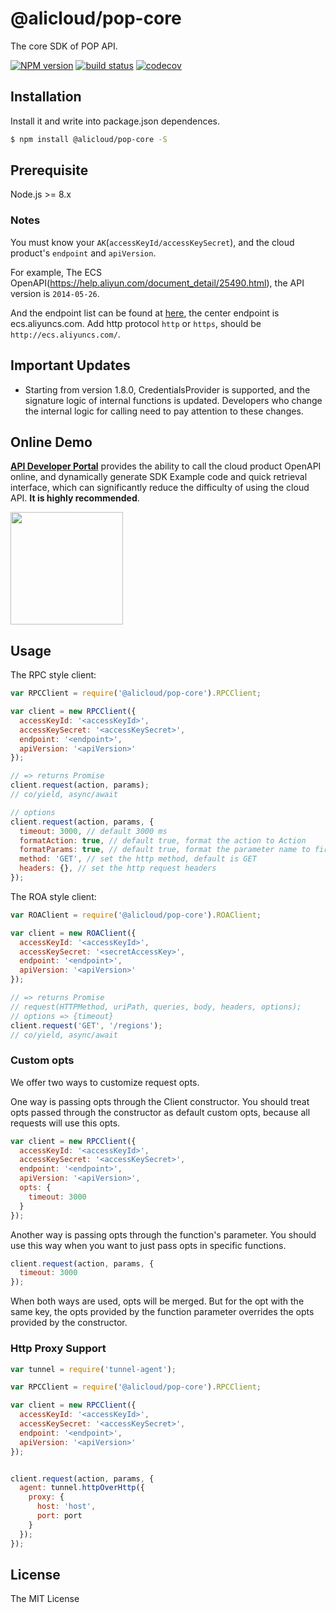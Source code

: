 # @alicloud/pop-core

The core SDK of POP API.

[![NPM version][npm-image]][npm-url]
[![build status][travis-image]][travis-url]
[![codecov][cov-image]][cov-url]

[npm-image]: https://img.shields.io/npm/v/@alicloud/pop-core.svg?style=flat-square
[npm-url]: https://npmjs.org/package/@alicloud/pop-core
[travis-image]: https://img.shields.io/travis/aliyun/openapi-core-nodejs-sdk/master.svg?style=flat-square
[travis-url]: https://travis-ci.org/aliyun/openapi-core-nodejs-sdk
[cov-image]: https://codecov.io/gh/aliyun/openapi-core-nodejs-sdk/branch/master/graph/badge.svg
[cov-url]: https://codecov.io/gh/aliyun/openapi-core-nodejs-sdk

## Installation

Install it and write into package.json dependences.

```sh
$ npm install @alicloud/pop-core -S
```

## Prerequisite

Node.js >= 8.x

### Notes

You must know your `AK`(`accessKeyId/accessKeySecret`), and the cloud product's `endpoint` and `apiVersion`.

For example, The ECS OpenAPI(https://help.aliyun.com/document_detail/25490.html), the API version is `2014-05-26`.

And the endpoint list can be found at [here](https://help.aliyun.com/document_detail/25489.html), the center endpoint is ecs.aliyuncs.com. Add http protocol `http` or `https`, should be `http://ecs.aliyuncs.com/`.

## Important Updates

- Starting from version 1.8.0, CredentialsProvider is supported, and the signature logic of internal functions is updated. Developers who change the internal logic for calling need to pay attention to these changes.

## Online Demo

**[API Developer Portal](https://api.aliyun.com)** provides the ability to call the cloud product OpenAPI online, and dynamically generate SDK Example code and quick retrieval interface, which can significantly reduce the difficulty of using the cloud API. **It is highly recommended**.

<a href="https://api.aliyun.com" target="api_explorer">
  <img src="https://img.alicdn.com/tfs/TB12GX6zW6qK1RjSZFmXXX0PFXa-744-122.png" width="180" />
</a>


## Usage

The RPC style client:

```js
var RPCClient = require('@alicloud/pop-core').RPCClient;

var client = new RPCClient({
  accessKeyId: '<accessKeyId>',
  accessKeySecret: '<accessKeySecret>',
  endpoint: '<endpoint>',
  apiVersion: '<apiVersion>'
});

// => returns Promise
client.request(action, params);
// co/yield, async/await

// options
client.request(action, params, {
  timeout: 3000, // default 3000 ms
  formatAction: true, // default true, format the action to Action
  formatParams: true, // default true, format the parameter name to first letter upper case
  method: 'GET', // set the http method, default is GET
  headers: {}, // set the http request headers
});
```

The ROA style client:

```js
var ROAClient = require('@alicloud/pop-core').ROAClient;

var client = new ROAClient({
  accessKeyId: '<accessKeyId>',
  accessKeySecret: '<secretAccessKey>',
  endpoint: '<endpoint>',
  apiVersion: '<apiVersion>'
});

// => returns Promise
// request(HTTPMethod, uriPath, queries, body, headers, options);
// options => {timeout}
client.request('GET', '/regions');
// co/yield, async/await
```

### Custom opts

We offer two ways to customize request opts.

One way is passing opts through the Client constructor. You should treat opts passed through the constructor as default custom opts, because all requests will use this opts.

```js
var client = new RPCClient({
  accessKeyId: '<accessKeyId>',
  accessKeySecret: '<accessKeySecret>',
  endpoint: '<endpoint>',
  apiVersion: '<apiVersion>',
  opts: {
    timeout: 3000
  }
});
```

Another way is passing opts through the function's parameter. You should use this way when you want to just pass opts in specific functions.

```js
client.request(action, params, {
  timeout: 3000
});
```

When both ways are used, opts will be merged. But for the opt with the same key, the opts provided by the function parameter overrides the opts provided by the constructor.

### Http Proxy Support

```js
var tunnel = require('tunnel-agent');

var RPCClient = require('@alicloud/pop-core').RPCClient;

var client = new RPCClient({
  accessKeyId: '<accessKeyId>',
  accessKeySecret: '<accessKeySecret>',
  endpoint: '<endpoint>',
  apiVersion: '<apiVersion>'
});


client.request(action, params, {
  agent: tunnel.httpOverHttp({
    proxy: {
      host: 'host',
      port: port
    }
  });
});
```

## License
The MIT License
